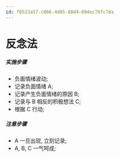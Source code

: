 ```yaml
---
id: f8523a57-c066-4d85-88d4-694ec76fc7da
---
```

# 反念法

##### 实施步骤

- 负面情绪波动;
- 记录负面情绪 A;
- 记录产生负面情绪的原因 B;
- 记录与 B 相反的积极想法 C;
- 根据 C 行动;

##### 注意步骤

- A 一旦出现, 立刻记录;
- A, B, C 一气呵成;
